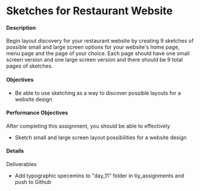 # Sketches for Restaurant Website

#### Description
Begin layout discovery for your restaurant website by creating 9 sketches of possible small and large screen options for your website's home page, menu page and the page of your choice.  Each page should have one small screen version and one large screen version and there should be 9 total pages of sketches.

#### Objectives
- Be able to use sketching as a way to discover possible layouts for a website design

#### Performance Objectives
After completing this assignment, you should be able to effectively
- Sketch small and large screen layout possibilities for a website design

#### Details
Deliverables
- Add typographic specemins to "day_11" folder in tiy\_assignments and push to Github

